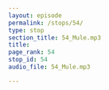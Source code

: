 ```yaml
---
layout: episode
permalink: /stops/54/
type: stop
section_title: 54_Mule.mp3
title: 
page_rank: 54
stop_id: 54
audio_file: 54_Mule.mp3

---
```


